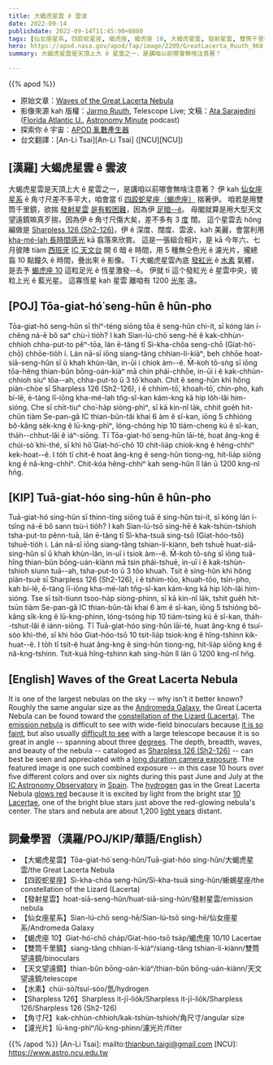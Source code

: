 ```yaml
---
title: 大蝎虎星雲 ê 雲波
date: 2022-09-14
publishdate: 2022-09-14T11:45:00+0800
tags: [仙女座星系, 四跤蛇星座, 蝎虎座, 蝎虎座 10, 大蝎虎星雲, 發射星雲, 雙筒千里鏡, 水素, 天文望遠鏡, Sharpless 126, Sh2-126, 角寸尺, 濾光片]
hero: https://apod.nasa.gov/apod/fap/image/2209/GreatLacerta_Ruuth_960.jpg
summary: 大蝎虎星雲是天頂上大 ê 星雲之一，是講咱以前哪會無啥注意著？

---
```


{{% apod %}}

- 原始文章：[Waves of the Great Lacerta Nebula](https://apod.nasa.gov/apod/ap220914.html)
- 影像來源 kah 版權：[Jarmo Ruuth](https://www.instagram.com/jarmoruuth/), Telescope Live; 文稿：[Ata Sarajedini](https://physics.fau.edu/people/faculty/sarajedini.php) ([Florida Atlantic U.](https://www.physics.fau.edu/), [Astronomy Minute](https://open.spotify.com/show/3FD3BcXyAmVwyEqjb0tqHs) podcast)
- 探索你 ê 宇宙：[APOD 亂數產生器](http://apod.nasa.gov/apod/random_apod.html)
- 台文翻譯：[An-Li Tsai][An-Li Tsai] ([NCU][NCU])

## [漢羅] 大蝎虎星雲 ê 雲波
大蝎虎星雲是天頂上大 ê 星雲之一，是講咱以前哪會無啥注意著？
伊 kah [仙女座星系][Andromeda Galaxy] ê 角寸尺差不多平大，咱會當 tī [四跤蛇星座（蝎虎座）][constellation of the Lizard (Lacerta)] 揣著伊。
咱若是用雙筒千里鏡，欲揣 [發射星雲][emission nebula] [是有較困難][difficult to see]，因為伊 [足暗--ê][it is so faint]。
毋閣就算是用大型天文望遠鏡嘛真歹揣，因為伊 ê 角寸尺傷大矣，差不多有 3 [度][degrees] 闊。
這个星雲去 hŏng 編做是 [Sharpless 126 (Sh2-126)][Sharpless 126 (Sh2-126)]，伊 ê 深度、闊度、雲波、kah 美麗，會當利用 [kha-mé-lah 長時間感光][long duration camera exposure] kā 翕落來欣賞。
這是一張組合相片，是 kā 今年六、七月彼陣 tiàm [西班牙][Spain] [IC 天文台][IC Astronomy Observatory] 開 6 暗 ê 時間，用 5 種無仝色光 ê 濾光片，攏總翕 10 點鐘久 ê 時間，疊出來 ê 影像。
Tī 大蝎虎星雲內底 [發紅光][glows red] ê [水素][hydrogen] 氣體，是去予 [蝎虎座 10][10 Lacertae] 這粒足光 ê 恆星激發--ê。
伊就 tī 這个發紅光 ê 星雲中央，彼粒上光 ê 藍光星。
這寡恆星 kah 星雲 離咱有 1200 [光年][light years] 遠。

## [POJ] Tōa-giat-hó͘ seng-hûn ê hûn-pho
Tōa-giat-hó seng-hûn sī thiⁿ-téng siōng tōa ê seng-hûn chi-it, sī kóng lán í-chêng ná-ē bô saⁿ chù-ì tio̍h?
I kah Sian-lú-chō seng-hē ê kak-chhùn-chhioh chha-put-to pêⁿ-tōa, lán ē-tàng tī Sì-kha-chôa seng-chō (Giat-hó͘-chō) chhōe-tio̍h i.
Lán nā-sī iōng siang-tâng chhian-lí-kiàⁿ, beh chhōe hoat-siā-seng-hûn sī ū khah khùn-lân, in-ūi i chiok àm--ê.
M̄-koh tō-sǹg sī iōng tōa-hêng thian-bûn bōng-oán-kiàⁿ mā chin phái-chhōe, in-ūi i ê kak-chhùn-chhioh siuⁿ tōa--ah, chha-put-to ū 3 tō͘ khoah.
Chit ê seng-hûn khì hŏng piàn-chòe sī Sharpless 126 (Sh2-126), i ê chhim-tō͘, khoah-tō͘, chìn-pho, kah bí-lē, ē-tàng lī-iōng kha-mé-lah tn̂g-sî-kan kám-kng kā hip lo̍h-lâi him-sióng.
Che sī chi̍t-tiuⁿ cho͘-ha̍p siòng-phìⁿ, sī kā kin-nî la̍k, chhit goe̍h hit-chūn tiàm Se-pan-gâ IC thian-bûn-tâi khai 6 àm ê sî-kan, iōng 5 chhióng bô-kâng se̍k-kng ê lū-kng-phìⁿ, lóng-chóng hip 10 tiám-cheng kú ê sî-kan, tha̍h--chhut-lâi ê iáⁿ-siōng.
Tī Tōa-giat-hó͘ seng-hûn lāi-té, hoat âng-kng ê chúi-sò͘ khì-thé, sī khì hō͘ Giat-hó͘-chō 10 chit-lia̍p chiok-kng ê hêng-chhiⁿ kek-hoat--ê.
I to̍h tī chit-ê hoat âng-kng ê seng-hûn tiong-ng, hit-lia̍p siōng kng ê nâ-kng-chhiⁿ.
Chit-kóa hêng-chhiⁿ kah seng-hûn lî lán ū 1200 kng-nî hn̄g.


## [KIP] Tuā-giat-hóo sing-hûn ê hûn-pho
Tuā-giat-hó sing-hûn sī thinn-tíng siōng tuā ê sing-hûn tsi-it, sī kóng lán í-tsîng ná-ē bô sann tsù-ì tio̍h?
I kah Sian-lú-tsō sing-hē ê kak-tshùn-tshioh tsha-put-to pênn-tuā, lán ē-tàng tī Sì-kha-tsuâ sing-tsō (Giat-hóo-tsō) tshuē-tio̍h i.
Lán nā-sī iōng siang-tâng tshian-lí-kiànn, beh tshuē huat-siā-sing-hûn sī ū khah khùn-lân, in-uī i tsiok àm--ê.
M̄-koh tō-sǹg sī iōng tuā-hîng thian-bûn bōng-uán-kiànn mā tsin phái-tshuē, in-uī i ê kak-tshùn-tshioh siunn tuā--ah, tsha-put-to ū 3 tōo khuah.
Tsit ê sing-hûn khì hŏng piàn-tsuè sī Sharpless 126 (Sh2-126), i ê tshim-tōo, khuah-tōo, tsìn-pho, kah bí-lē, ē-tàng lī-iōng kha-mé-lah tn̂g-sî-kan kám-kng kā hip lo̍h-lâi him-sióng.
Tse sī tsi̍t-tiunn tsoo-ha̍p siòng-phìnn, sī kā kin-nî la̍k, tshit gue̍h hit-tsūn tiàm Se-pan-gâ IC thian-bûn-tâi khai 6 àm ê sî-kan, iōng 5 tshióng bô-kâng si̍k-kng ê lū-kng-phìnn, lóng-tsóng hip 10 tiám-tsing kú ê sî-kan, tha̍h--tshut-lâi ê iánn-siōng.
Tī Tuā-giat-hóo sing-hûn lāi-té, huat âng-kng ê tsuí-sòo khì-thé, sī khì hōo Giat-hóo-tsō 10 tsit-lia̍p tsiok-kng ê hîng-tshinn kik-huat--ê.
I to̍h tī tsit-ê huat âng-kng ê sing-hûn tiong-ng, hit-lia̍p siōng kng ê nâ-kng-tshinn.
Tsit-kuá hîng-tshinn kah sing-hûn lî lán ū 1200 kng-nî hn̄g.


## [English] Waves of the Great Lacerta Nebula

It is one of the largest nebulas on the sky -- why isn't it better known?
Roughly the same angular size as the [Andromeda Galaxy][Andromeda Galaxy], the Great Lacerta Nebula can be found toward the [constellation of the Lizard (Lacerta)][constellation of the Lizard (Lacerta)].
The [emission nebula][emission nebula] is difficult to see with wide-field binoculars because [it is so faint][it is so faint], but also usually [difficult to see][difficult to see] with a large telescope because it is so great in angle -- spanning about three [degrees][degrees].
The depth, breadth, waves, and beauty of the nebula -- cataloged as [Sharpless 126 (Sh2-126)][Sharpless 126 (Sh2-126)] -- can best be seen and appreciated with a [long duration camera exposure][long duration camera exposure].
The featured image is one such combined exposure -- in this case 10 hours over five different colors and over six nights during this past June and July at the [IC Astronomy Observatory][IC Astronomy Observatory] in [Spain][Spain].
The [hydrogen][hydrogen] gas in the Great Lacerta Nebula [glows red][glows red] because it is excited by light from the bright star [10 Lacertae][10 Lacertae], one of the bright blue stars just above the red-glowing nebula's center.
The stars and nebula are about 1,200 [light years][light years] distant.


## 詞彙學習（漢羅/POJ/KIP/華語/English）
- 【大蝎虎星雲】Tōa-giat-hó͘ seng-hûn/Tuā-giat-hóo sing-hûn/大蝎虎星雲/the Great Lacerta Nebula
- 【四跤蛇星座】Sì-kha-chôa seng-hûn/Sì-kha-tsuâ sing-hûn/蜥蜴星座/the constellation of the Lizard (Lacerta)
- 【發射星雲】hoat-siā-seng-hûn/huat-siā-sing-hûn/發射星雲/emission nebula
- 【仙女座星系】Sian-lú-chō seng-hē/Sian-lú-tsō sing-hē/仙女座星系/Andromeda Galaxy
- 【蝎虎座 10】Giat-hó͘-chō cha̍p/Giat-hóo-tsō tsa̍p/蝎虎座 10/10 Lacertae
- 【雙筒千里鏡】siang-tâng chhian-lí-kiàⁿ/siang-tâng tshian-lí-kiànn/雙筒望遠鏡/binoculars
- 【天文望遠鏡】thian-bûn bōng-oán-kiàⁿ/thian-bûn bōng-uán-kiànn/天文望遠鏡/telescope
- 【水素】chúi-sò͘/tsuí-sòo/氫/hydrogen
- 【Sharpless 126】Sharpless it-jī-lio̍k/Sharpless it-jī-lio̍k/Sharpless 126/Sharpless 126 (Sh2-126)
- 【角寸尺】kak-chhùn-chhioh/kak-tshùn-tshioh/角尺寸/angular size
- 【濾光片】lū-kng-phìⁿ/lū-kng-phìnn/濾光片/filter


{{% /apod %}}
[An-Li Tsai]: mailto:thianbun.taigi@gmail.com
[NCU]: https://www.astro.ncu.edu.tw

[copyright]: https://apod.nasa.gov/apod/fap/lib/about_apod.html#srapply

[Andromeda Galaxy]:https://noirlab.edu/public/images/noao-m31fsqblock/
[constellation of the Lizard (Lacerta)]:https://www.iau.org/static/public/constellations/gif/LAC.gif
[emission nebula]:https://open.spotify.com/episode/4sybbzoATrJzKm7rwciljM
[it is so faint]:https://open.spotify.com/episode/66XQphfVLgljelmB4gYOp3
[difficult to see]:https://images.fineartamerica.com/images/artworkimages/mediumlarge/3/cat-looking-surprised-peering-over-the-edge-of-the-picture-john-daniels.jpg
[degrees]:https://www.geogebra.org/m/atq6mr3a
[Sharpless 126 (Sh2-126)]:https://www.astrobin.com/6egtl5/
[long duration camera exposure]:https://apod.nasa.gov/apod/ap200329.html
[IC Astronomy Observatory]:https://icastronomy.com/
[Spain]:https://en.wikipedia.org/wiki/Spain
[hydrogen]:https://apod.nasa.gov/apod/ap161024.html
[glows red]:https://open.spotify.com/episode/5mPR3yiM9UKLRjaGe6jobu
[10 Lacertae]:https://open.spotify.com/episode/6KLAtMAMknWsqpvmMHna0C
[light years]:https://spaceplace.nasa.gov/light-year/en/
